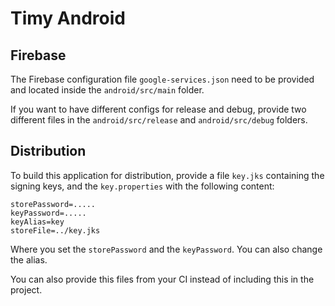 # Timy Android

## Firebase

The Firebase configuration file `google-services.json` need to be provided and located inside the `android/src/main` folder.

If you want to have different configs for release and debug, 
provide two different files in the `android/src/release` and `android/src/debug` folders.

## Distribution

To build this application for distribution, 
provide a file `key.jks` containing the signing keys, 
and the `key.properties` with the following content:

```
storePassword=.....
keyPassword=.....
keyAlias=key
storeFile=../key.jks
```

Where you set the `storePassword` and the `keyPassword`. You can also change the alias.

You can also provide this files from your CI instead of including this in the project.
